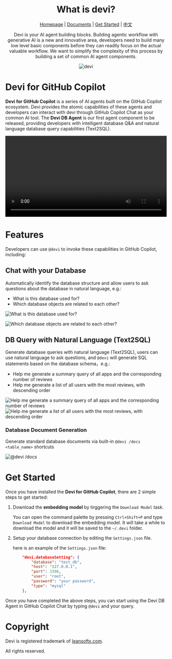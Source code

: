 <div align="center">

# What is devi?

[Homepage](https://github.com/devi-run/devi-github-copilot-extension) | [Documents](./docs/content/en/_index.md) | [Get Started](#get-started) | [中文](README_cn.md)

Devi is your AI agent building blocks. Building agentic workflow with generative AI is a new and innovative area, developers need to build many low level basic components before they can readlly focus on the actual valuable workflow. We want to simplify the complexity of this process by building a set of common AI agent components. 

![devi](https://aiseartifacts.blob.core.windows.net/devi/images/devi-title-logo.png)

</div>

# Devi for GitHub Copilot 
**Devi for GitHub Copilot** is a series of AI agents built on the GitHub Copilot ecosystem. Devi provides the atomic capabilities of these agents and developers can interact with devi through GitHub Copilot Chat as your common AI tool.
The **Devi DB Agent** is our first agent component to be released, providing developers with intelligent database Q&A and natural language database query capabilities (Text2SQL). 

<video 
    src="https://aiseartifacts.blob.core.windows.net/devi/videos/devi-demo-en.mp4" 
    style="width: 100%; height: auto; max-width:100%"
    controls>
</video>

# Features
Developers can use `@devi` to invoke these capabilities in GitHub Copilot, including:

## Chat with your Database
Automatically identify the database structure and allow users to ask questions about the database in natural language, e.g.: 
- What is this database used for?
- Which database objects are related to each other?

![What is this database used for?](https://aiseartifacts.blob.core.windows.net/devi/images/devi-en-us01.png)

![Which database objects are related to each other?](https://aiseartifacts.blob.core.windows.net/devi/images/devi-en-us02.png)

## DB Query with Natural Language (Text2SQL)
Generate database queries with natural language (Text2SQL), users can use natural language to ask questions, and `@devi` will generate SQL statements based on the database schema，e.g.:
- Help me generate a summary query of all apps and the corresponding number of reviews
- Help me generate a list of all users with the most reviews, with descending order

![Help me generate a summary query of all apps and the corresponding number of reviews](https://aiseartifacts.blob.core.windows.net/devi/images/devi-en-us03.png)
![Help me generate a list of all users with the most reviews, with descending order](https://aiseartifacts.blob.core.windows.net/devi/images/devi-en-us04.png)

### Database Document Generation
Generate standard database documents via built-in `@devi /docs <table_name>` shortcuts

![@devi /docs](https://aiseartifacts.blob.core.windows.net/devi/images/devi-en-us05.png)

# Get Started

Once you have installed the **Devi for GitHub Copilot**, there are 2 simple steps to get started:

1. Download the **embedding model** by tirggering the `Download Model` task.

    You can open the command palette by pressing `Ctrl+Shift+P` and type `Download Model` to download the embedding model. It will take a while to download the model and it will be saved to the `~/.devi` folder.

2. Setup your database connection by editing the `Settings.json` file.

    here is an example of the `Settings.json` file:

    ```json
        "devi.databaseSetting": {    
            "database": "test_db",
            "host": "127.0.0.1",
            "port": 3306,
            "user": "root",
            "password": "your password",
            "type": "mysql"
        },
    ```

Once you have completed the above steps, you can start using the Devi DB Agent in GitHub Copilot Chat by typing `@devi` and your query.

# Copyright

Devi is registered trademark of [leansoftx.com](https://leansoftx.com).

All rights reserved.